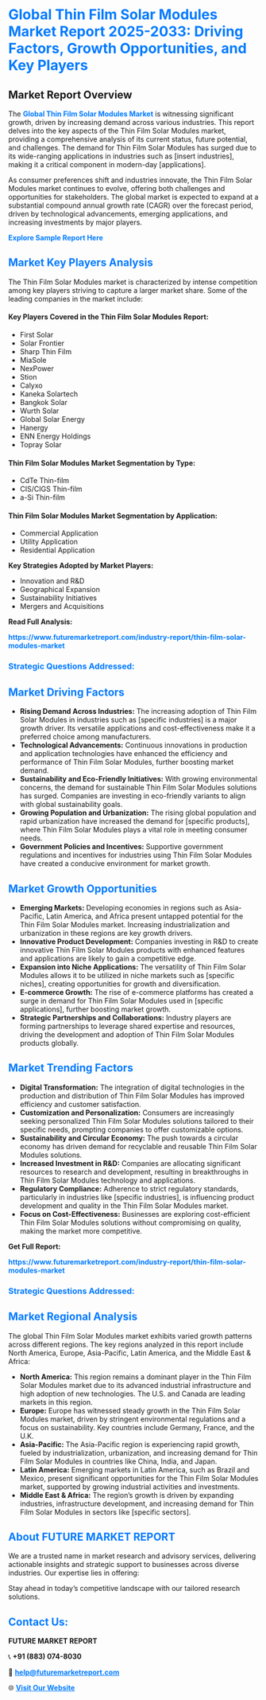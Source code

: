 <h1 style="color: #007BFF;">Global Thin Film Solar Modules Market Report 2025-2033: Driving Factors, Growth Opportunities, and Key Players</h1>

<section id="overview">
<h2>Market Report Overview</h2>
<p>The <a href="https://www.futuremarketreport.com/industry-report/thin-film-solar-modules-market" style="color: #007BFF; text-decoration: none;"><strong>Global Thin Film Solar Modules Market</strong></a> is witnessing significant growth, driven by increasing demand across various industries. This report delves into the key aspects of the Thin Film Solar Modules market, providing a comprehensive analysis of its current status, future potential, and challenges. The demand for Thin Film Solar Modules has surged due to its wide-ranging applications in industries such as [insert industries], making it a critical component in modern-day [applications].</p>
<p>As consumer preferences shift and industries innovate, the Thin Film Solar Modules market continues to evolve, offering both challenges and opportunities for stakeholders. The global market is expected to expand at a substantial compound annual growth rate (CAGR) over the forecast period, driven by technological advancements, emerging applications, and increasing investments by major players.</p>
</section>

<section id="overview">
<p><a href="https://www.futuremarketreport.com/request-sample/reportId=105414" style="color: #007BFF; text-decoration: none;"><strong>Explore Sample Report Here</strong></a></p>
</section>

<section id="key-players">
<h2 style="color: #007BFF;">Market Key Players Analysis</h2>
<p>The Thin Film Solar Modules market is characterized by intense competition among key players striving to capture a larger market share. Some of the leading companies in the market include:</p>
<h4>Key Players Covered in the Thin Film Solar Modules Report:</h4>
<ul><li>First Solar</li><li>Solar Frontier</li><li>Sharp Thin Film</li><li>MiaSole</li><li>NexPower</li><li>Stion</li><li>Calyxo</li><li>Kaneka Solartech</li><li>Bangkok Solar</li><li>Wurth Solar</li><li>Global Solar Energy</li><li>Hanergy</li><li>ENN Energy Holdings</li><li>Topray Solar</li></ul>
<h4>Thin Film Solar Modules Market Segmentation by Type:</h4>
<ul><li>CdTe Thin-film</li><li>CIS/CIGS Thin-film</li><li>a-Si Thin-film</li></ul>

<h4>Thin Film Solar Modules Market Segmentation by Application:</h4>
<ul><li>Commercial Application</li><li>Utility Application</li><li>Residential Application</li></ul>
<p><strong>Key Strategies Adopted by Market Players:</strong></p>
<ul>
<li>Innovation and R&D</li>
<li>Geographical Expansion</li>
<li>Sustainability Initiatives</li>
<li>Mergers and Acquisitions</li>
</ul>
</section>

<section>
<p><strong>Read Full Analysis: </strong></p><a href="https://www.futuremarketreport.com/industry-report/thin-film-solar-modules-market" style="color: #007BFF; text-decoration: none;"><strong>https://www.futuremarketreport.com/industry-report/thin-film-solar-modules-market</strong></a>
<h3 style="color: #007BFF;">Strategic Questions Addressed:</h3>
</section>

<section id="driving-factors">
<h2 style="color: #007BFF;">Market Driving Factors</h2>
<ul>
<li><strong>Rising Demand Across Industries:</strong> The increasing adoption of Thin Film Solar Modules in industries such as [specific industries] is a major growth driver. Its versatile applications and cost-effectiveness make it a preferred choice among manufacturers.</li>
<li><strong>Technological Advancements:</strong> Continuous innovations in production and application technologies have enhanced the efficiency and performance of Thin Film Solar Modules, further boosting market demand.</li>
<li><strong>Sustainability and Eco-Friendly Initiatives:</strong> With growing environmental concerns, the demand for sustainable Thin Film Solar Modules solutions has surged. Companies are investing in eco-friendly variants to align with global sustainability goals.</li>
<li><strong>Growing Population and Urbanization:</strong> The rising global population and rapid urbanization have increased the demand for [specific products], where Thin Film Solar Modules plays a vital role in meeting consumer needs.</li>
<li><strong>Government Policies and Incentives:</strong> Supportive government regulations and incentives for industries using Thin Film Solar Modules have created a conducive environment for market growth.</li>
</ul>
</section>

<section id="growth-opportunities">
<h2 style="color: #007BFF;">Market Growth Opportunities</h2>
<ul>
<li><strong>Emerging Markets:</strong> Developing economies in regions such as Asia-Pacific, Latin America, and Africa present untapped potential for the Thin Film Solar Modules market. Increasing industrialization and urbanization in these regions are key growth drivers.</li>
<li><strong>Innovative Product Development:</strong> Companies investing in R&D to create innovative Thin Film Solar Modules products with enhanced features and applications are likely to gain a competitive edge.</li>
<li><strong>Expansion into Niche Applications:</strong> The versatility of Thin Film Solar Modules allows it to be utilized in niche markets such as [specific niches], creating opportunities for growth and diversification.</li>
<li><strong>E-commerce Growth:</strong> The rise of e-commerce platforms has created a surge in demand for Thin Film Solar Modules used in [specific applications], further boosting market growth.</li>
<li><strong>Strategic Partnerships and Collaborations:</strong> Industry players are forming partnerships to leverage shared expertise and resources, driving the development and adoption of Thin Film Solar Modules products globally.</li>
</ul>
</section>

<section id="trending-factors">
<h2 style="color: #007BFF;">Market Trending Factors</h2>
<ul>
<li><strong>Digital Transformation:</strong> The integration of digital technologies in the production and distribution of Thin Film Solar Modules has improved efficiency and customer satisfaction.</li>
<li><strong>Customization and Personalization:</strong> Consumers are increasingly seeking personalized Thin Film Solar Modules solutions tailored to their specific needs, prompting companies to offer customizable options.</li>
<li><strong>Sustainability and Circular Economy:</strong> The push towards a circular economy has driven demand for recyclable and reusable Thin Film Solar Modules solutions.</li>
<li><strong>Increased Investment in R&D:</strong> Companies are allocating significant resources to research and development, resulting in breakthroughs in Thin Film Solar Modules technology and applications.</li>
<li><strong>Regulatory Compliance:</strong> Adherence to strict regulatory standards, particularly in industries like [specific industries], is influencing product development and quality in the Thin Film Solar Modules market.</li>
<li><strong>Focus on Cost-Effectiveness:</strong> Businesses are exploring cost-efficient Thin Film Solar Modules solutions without compromising on quality, making the market more competitive.</li>
</ul>
</section>

<section>
<p><strong>Get Full Report: </strong></p><a href="https://www.futuremarketreport.com/industry-report/thin-film-solar-modules-market" style="color: #007BFF; text-decoration: none;"><strong>https://www.futuremarketreport.com/industry-report/thin-film-solar-modules-market</strong></a>
<h3 style="color: #007BFF;">Strategic Questions Addressed:</h3>
</section>


<section id="regional-analysis">
<h2 style="color: #007BFF;">Market Regional Analysis</h2>
<p>The global Thin Film Solar Modules market exhibits varied growth patterns across different regions. The key regions analyzed in this report include North America, Europe, Asia-Pacific, Latin America, and the Middle East & Africa:</p>
<ul>
<li><strong>North America:</strong> This region remains a dominant player in the Thin Film Solar Modules market due to its advanced industrial infrastructure and high adoption of new technologies. The U.S. and Canada are leading markets in this region.</li>
<li><strong>Europe:</strong> Europe has witnessed steady growth in the Thin Film Solar Modules market, driven by stringent environmental regulations and a focus on sustainability. Key countries include Germany, France, and the U.K.</li>
<li><strong>Asia-Pacific:</strong> The Asia-Pacific region is experiencing rapid growth, fueled by industrialization, urbanization, and increasing demand for Thin Film Solar Modules in countries like China, India, and Japan.</li>
<li><strong>Latin America:</strong> Emerging markets in Latin America, such as Brazil and Mexico, present significant opportunities for the Thin Film Solar Modules market, supported by growing industrial activities and investments.</li>
<li><strong>Middle East & Africa:</strong> The region’s growth is driven by expanding industries, infrastructure development, and increasing demand for Thin Film Solar Modules in sectors like [specific sectors].</li>
</ul>
</section>

<footer>
<h2 style="color: #007BFF;">About FUTURE MARKET REPORT</h2>
<p>We are a trusted name in market research and advisory services, delivering actionable insights and strategic support to businesses across diverse industries. Our expertise lies in offering:</p>

<p>Stay ahead in today’s competitive landscape with our tailored research solutions.</p>

<h2 style="color: #007BFF;">Contact Us:</h2>
<p><strong>FUTURE MARKET REPORT</strong></p>
<p>📞 <strong>+91 (883) 074-8030</strong></p>
<p>📧 <strong><a href="mailto:help@futuremarketreport.com" style="color: #007BFF;">help@futuremarketreport.com</a></strong></p>
<p>🌐 <strong><a href="https://www.futuremarketreport.com/" style="color: #007BFF;">Visit Our Website</a></strong></p>
</footer>